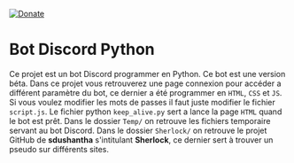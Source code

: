 [![Donate](https://img.shields.io/badge/Donate-PayPal-green.svg?logo=paypal&style=flat-square)](https://paypal.me/pools/c/8y8KpBnTjJ)

# Bot Discord Python

Ce projet est un bot Discord programmer en Python. Ce bot est une version béta.
Dans ce projet vous retrouverez une page connexion pour accéder a différent paramètre du bot, ce dernier a été programmer en `HTML`, `CSS` et `JS`. Si vous voulez modifier les mots de passes il faut juste modifier le fichier `script.js`.
Le fichier python `keep_alive.py` sert a lance la page `HTML` quand le bot est prêt.
Dans le dossier `Temp/` on retrouve les fichiers temporaire servant au bot Discord.
Dans le dossier `Sherlock/` on retrouve le projet GitHub de **sdushantha** s'intitulant **Sherlock**, ce dernier sert à trouver un pseudo sur différents sites.
